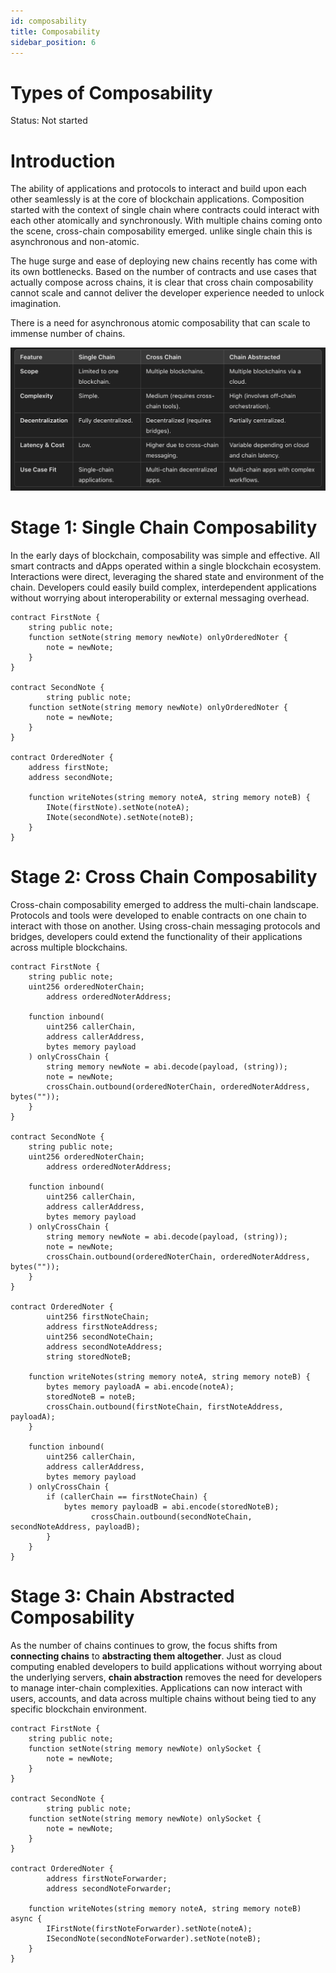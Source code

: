 ```yaml
---
id: composability
title: Composability
sidebar_position: 6
---
```


# Types of Composability

Status: Not started

# Introduction

The ability of applications and protocols to interact and build upon each other seamlessly is at the core of blockchain applications. Composition started with the context of single chain where contracts could interact with each other atomically and synchronously. With multiple chains coming onto the scene, cross-chain composability emerged. unlike single chain this is asynchronous and non-atomic.

The huge surge and ease of deploying new chains recently has come with its own bottlenecks. Based on the number of contracts and use cases that actually compose across chains, it is clear that cross chain composability cannot scale and cannot deliver the developer experience needed to unlock imagination.

There is a need for asynchronous atomic composability that can scale to immense number of chains.

![Screenshot 2024-11-30 at 9.02.54 PM.png](../static/img/Screenshot_2024-11-30_at_9.02.54_PM.png)

# Stage 1: Single Chain Composability

In the early days of blockchain, composability was simple and effective. All smart contracts and dApps operated within a single blockchain ecosystem. Interactions were direct, leveraging the shared state and environment of the chain. Developers could easily build complex, interdependent applications without worrying about interoperability or external messaging overhead.

```solidity
contract FirstNote {
    string public note;
    function setNote(string memory newNote) onlyOrderedNoter {
        note = newNote;
    }
}

contract SecondNote {
		string public note;
    function setNote(string memory newNote) onlyOrderedNoter {
        note = newNote;
    }
}

contract OrderedNoter {
    address firstNote;
    address secondNote;

    function writeNotes(string memory noteA, string memory noteB) {
        INote(firstNote).setNote(noteA);
        INote(secondNote).setNote(noteB);
    }
}
```

# Stage 2: Cross Chain Composability

Cross-chain composability emerged to address the multi-chain landscape. Protocols and tools were developed to enable contracts on one chain to interact with those on another. Using cross-chain messaging protocols and bridges, developers could extend the functionality of their applications across multiple blockchains.

```solidity
contract FirstNote {
    string public note;
    uint256 orderedNoterChain;
		address orderedNoterAddress;

    function inbound(
        uint256 callerChain,
        address callerAddress,
        bytes memory payload
    ) onlyCrossChain {
        string memory newNote = abi.decode(payload, (string));
        note = newNote;
        crossChain.outbound(orderedNoterChain, orderedNoterAddress, bytes(""));
    }
}

contract SecondNote {
    string public note;
    uint256 orderedNoterChain;
		address orderedNoterAddress;

    function inbound(
        uint256 callerChain,
        address callerAddress,
        bytes memory payload
    ) onlyCrossChain {
        string memory newNote = abi.decode(payload, (string));
        note = newNote;
        crossChain.outbound(orderedNoterChain, orderedNoterAddress, bytes(""));
    }
}

contract OrderedNoter {
		uint256 firstNoteChain;
		address firstNoteAddress;
		uint256 secondNoteChain;
		address secondNoteAddress;
		string storedNoteB;

    function writeNotes(string memory noteA, string memory noteB) {
        bytes memory payloadA = abi.encode(noteA);
        storedNoteB = noteB;
        crossChain.outbound(firstNoteChain, firstNoteAddress, payloadA);
    }

    function inbound(
        uint256 callerChain,
        address callerAddress,
        bytes memory payload
    ) onlyCrossChain {
        if (callerChain == firstNoteChain) {
            bytes memory payloadB = abi.encode(storedNoteB);
			      crossChain.outbound(secondNoteChain, secondNoteAddress, payloadB);
        }
    }
}
```

# Stage 3: Chain Abstracted Composability

As the number of chains continues to grow, the focus shifts from **connecting chains** to **abstracting them altogether**. Just as cloud computing enabled developers to build applications without worrying about the underlying servers, **chain abstraction** removes the need for developers to manage inter-chain complexities. Applications can now interact with users, accounts, and data across multiple chains without being tied to any specific blockchain environment.

```solidity
contract FirstNote {
    string public note;
    function setNote(string memory newNote) onlySocket {
        note = newNote;
    }
}

contract SecondNote {
		string public note;
    function setNote(string memory newNote) onlySocket {
        note = newNote;
    }
}

contract OrderedNoter {
		address firstNoteForwarder;
		address secondNoteForwarder;

    function writeNotes(string memory noteA, string memory noteB) async {
        IFirstNote(firstNoteForwarder).setNote(noteA);
        ISecondNote(secondNoteForwarder).setNote(noteB);
    }
}
```
